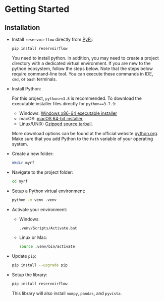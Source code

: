 # Getting Started

## Installation

- Install `reservoirflow` directly from [PyPi](https://pypi.org/):

    ```bash
    pip install reservoirflow
    ```

    You need to install python. In addition, you may need to create a project directory with a dedicated virtual environment. If you are new to the python ecosystem, follow the steps below. Note that the steps below require command-line tool. You can execute these commands in IDE, `cmd`, or `bash` terminals.

- Install Python:

    For this project, `python>=3.8` is recommended. To download the executable installer files directly for `python==3.7.9`:

  - Windows: [Windows x86-64 executable installer](https://www.python.org/ftp/python/3.7.9/python-3.7.9-amd64.exe)
  - macOS: [macOS 64-bit installer](https://www.python.org/ftp/python/3.7.9/python-3.7.9-macosx10.9.pkg)
  - Linux/UNIX: [Gzipped source tarball](https://www.python.org/ftp/python/3.7.9/Python-3.7.9.tgz).

  More download options can be found at the official website [python.org](https://www.python.org/downloads/release/python-379/). Make sure that you add Python to the `Path` variable of your operating system.

- Create a new folder:

    ```bash
    mkdir myrf
    ```

- Navigate to the project folder:

    ```bash
    cd myrf
    ```

- Setup a Python virtual environment:

    ```bash
    python -m venv .venv
    ```

- Activate your environment:

  - Windows:

      ```bash
      .venv/Scripts/Activate.bat
      ```

  - Linux or Mac:

      ```bash
      source .venv/bin/activate
      ```

- Update `pip`:

    ```bash
    pip install --upgrade pip
    ```

- Setup the library:

    ```bash
    pip install reservoirflow
    ```

    This library will also install `numpy`, `pandas`, and `pyvista`.



```{include} /_static/comments_section.md
```
